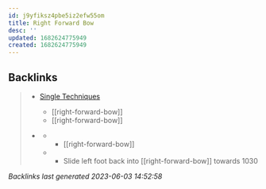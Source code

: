 ```yaml
---
id: j9yfiksz4pbe5iz2efw55om
title: Right Forward Bow
desc: ''
updated: 1682624775949
created: 1682624775949
---
```


## Backlinks

> - [Single Techniques](..\single-techniques.md)
>   - [[right-forward-bow]]
>   - [[right-forward-bow]]
>    
> - [](..\techniques\five-swords.md)
>   - - [[right-forward-bow]]
>   - - Slide left foot back into [[right-forward-bow]] towards 1030

_Backlinks last generated 2023-06-03 14:52:58_

